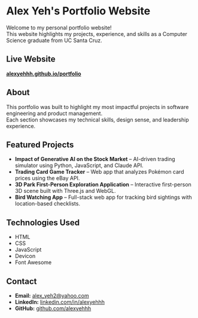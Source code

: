 # Alex Yeh's Portfolio Website

Welcome to my personal portfolio website!  
This website highlights my projects, experience, and skills as a Computer Science graduate from UC Santa Cruz.

## Live Website
**[alexyehhh.github.io/portfolio](https://alexyehhh.github.io/portfolio/)**

## About
This portfolio was built to highlight my most impactful projects in software engineering and product management.  
Each section showcases my technical skills, design sense, and leadership experience.

## Featured Projects
- **Impact of Generative AI on the Stock Market** – AI-driven trading simulator using Python, JavaScript, and Claude API.  
- **Trading Card Game Tracker** – Web app that analyzes Pokémon card prices using the eBay API.  
- **3D Park First-Person Exploration Application** – Interactive first-person 3D scene built with Three.js and WebGL.  
- **Bird Watching App** – Full-stack web app for tracking bird sightings with location-based checklists.

## Technologies Used
- HTML
- CSS
- JavaScript
- Devicon
- Font Awesome

## Contact
- **Email:** [alex_yeh2@yahoo.com](mailto:alex_yeh2@yahoo.com)
- **LinkedIn:** [linkedin.com/in/alexyehhh](https://www.linkedin.com/in/alexyehhh)
- **GitHub:** [github.com/alexyehhh](https://github.com/alexyehhh)

